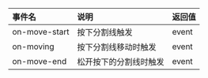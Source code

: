 |   事件名    |          说明          | 返回值 |
|:----------- |:---------------------- |:------ |
| on-move-start | 按下分割线触发 | event  |
| on-moving | 按下分割线移动时触发 | event  |
| on-move-end | 松开按下的分割线时触发 | event  |